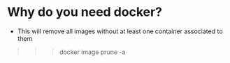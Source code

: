 # Why do you need docker?






* This will remove all images without at least one container associated to them
>>> docker image prune -a
